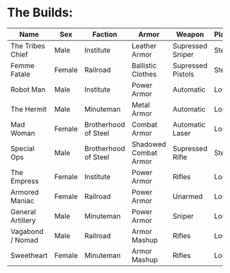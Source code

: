# The Builds:

| Name              | Sex    | Faction              | Armor                 | Weapon            | Playstyle |
| ----------------- | ------ | -------------------- | --------------------- | ----------------- | --------- |
| The Tribes Chief  | Male   | Institute            | Leather Armor         | Supressed Sniper  | Stealth   |
| Femme Fatale      | Female | Railroad             | Ballistic Clothes     | Supressed Pistols | Stealth   |
| Robot Man         | Male   | Institute            | Power Armor           | Automatic         | Loud      |
| The Hermit        | Male   | Minuteman            | Metal Armor           | Automatic         | Loud      |
| Mad Woman         | Female | Brotherhood of Steel | Combat Armor          | Automatic Laser   | Loud      |
| Special Ops       | Male   | Brotherhood of Steel | Shadowed Combat Armor | Supressed Rifle   | Stealth   |
| The Empress       | Female | Institute            | Power Armor           | Rifles            | Loud      |
| Armored Maniac    | Female | Railroad             | Power Armor           | Unarmed           | Loud      |
| General Artillery | Male   | Minuteman            | Power Armor           | Sniper            | Loud      |
| Vagabond / Nomad  | Male   | Railroad             | Armor Mashup          | Rifles            | Loud      |
| Sweetheart        | Female | Minuteman            | Armor Mashup          | Rifles           | Loud      |
